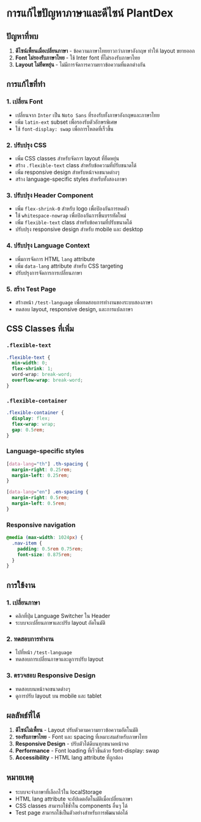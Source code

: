 # การแก้ไขปัญหาภาษาและดีไซน์ PlantDex

## ปัญหาที่พบ
1. **ดีไซน์เพี้ยนเมื่อเปลี่ยนภาษา** - ข้อความภาษาไทยยาวกว่าภาษาอังกฤษ ทำให้ layout ขยายออก
2. **Font ไม่รองรับภาษาไทย** - ใช้ Inter font ที่ไม่รองรับภาษาไทย
3. **Layout ไม่ยืดหยุ่น** - ไม่มีการจัดการความยาวข้อความที่แตกต่างกัน

## การแก้ไขที่ทำ

### 1. เปลี่ยน Font
- เปลี่ยนจาก `Inter` เป็น `Noto Sans` ที่รองรับทั้งภาษาอังกฤษและภาษาไทย
- เพิ่ม `latin-ext` subset เพื่อรองรับตัวอักษรพิเศษ
- ใช้ `font-display: swap` เพื่อการโหลดที่เร็วขึ้น

### 2. ปรับปรุง CSS
- เพิ่ม CSS classes สำหรับจัดการ layout ที่ยืดหยุ่น
- สร้าง `.flexible-text` class สำหรับข้อความที่ปรับขนาดได้
- เพิ่ม responsive design สำหรับหน้าจอขนาดต่างๆ
- สร้าง language-specific styles สำหรับทั้งสองภาษา

### 3. ปรับปรุง Header Component
- เพิ่ม `flex-shrink-0` สำหรับ logo เพื่อป้องกันการหดตัว
- ใช้ `whitespace-nowrap` เพื่อป้องกันการขึ้นบรรทัดใหม่
- เพิ่ม `flexible-text` class สำหรับข้อความที่ปรับขนาดได้
- ปรับปรุง responsive design สำหรับ mobile และ desktop

### 4. ปรับปรุง Language Context
- เพิ่มการจัดการ HTML `lang` attribute
- เพิ่ม `data-lang` attribute สำหรับ CSS targeting
- ปรับปรุงการจัดการการเปลี่ยนภาษา

### 5. สร้าง Test Page
- สร้างหน้า `/test-language` เพื่อทดสอบการทำงานของระบบสองภาษา
- ทดสอบ layout, responsive design, และการแปลภาษา

## CSS Classes ที่เพิ่ม

### `.flexible-text`
```css
.flexible-text {
  min-width: 0;
  flex-shrink: 1;
  word-wrap: break-word;
  overflow-wrap: break-word;
}
```

### `.flexible-container`
```css
.flexible-container {
  display: flex;
  flex-wrap: wrap;
  gap: 0.5rem;
}
```

### Language-specific styles
```css
[data-lang="th"] .th-spacing {
  margin-right: 0.25rem;
  margin-left: 0.25rem;
}

[data-lang="en"] .en-spacing {
  margin-right: 0.5rem;
  margin-left: 0.5rem;
}
```

### Responsive navigation
```css
@media (max-width: 1024px) {
  .nav-item {
    padding: 0.5rem 0.75rem;
    font-size: 0.875rem;
  }
}
```

## การใช้งาน

### 1. เปลี่ยนภาษา
- คลิกที่ปุ่ม Language Switcher ใน Header
- ระบบจะเปลี่ยนภาษาและปรับ layout อัตโนมัติ

### 2. ทดสอบการทำงาน
- ไปที่หน้า `/test-language`
- ทดสอบการเปลี่ยนภาษาและดูการปรับ layout

### 3. ตรวจสอบ Responsive Design
- ทดสอบบนหน้าจอขนาดต่างๆ
- ดูการปรับ layout บน mobile และ tablet

## ผลลัพธ์ที่ได้

1. **ดีไซน์ไม่เพี้ยน** - Layout ปรับตัวตามความยาวข้อความอัตโนมัติ
2. **รองรับภาษาไทย** - Font และ spacing ที่เหมาะสมสำหรับภาษาไทย
3. **Responsive Design** - ปรับตัวได้ดีบนทุกขนาดหน้าจอ
4. **Performance** - Font loading ที่เร็วขึ้นด้วย font-display: swap
5. **Accessibility** - HTML lang attribute ที่ถูกต้อง

## หมายเหตุ

- ระบบจะจำภาษาที่เลือกไว้ใน localStorage
- HTML lang attribute จะอัปเดตอัตโนมัติเมื่อเปลี่ยนภาษา
- CSS classes สามารถใช้ซ้ำใน components อื่นๆ ได้
- Test page สามารถใช้เป็นตัวอย่างสำหรับการพัฒนาต่อได้ 